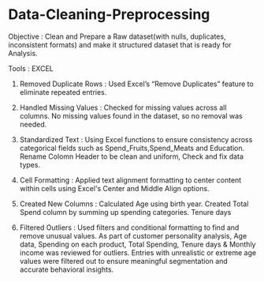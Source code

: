 # Data-Cleaning-Preprocessing
Objective : Clean and Prepare a Raw dataset(with nulls, duplicates, inconsistent formats) and make it structured dataset that is ready for Analysis.

Tools     : EXCEL

1. Removed Duplicate Rows :
   Used Excel’s “Remove Duplicates” feature to eliminate repeated entries.

2. Handled Missing Values :
   Checked for missing values across all columns.
   No missing values found in the dataset, so no removal was needed.

3. Standardized Text :  Using Excel functions to ensure consistency across categorical fields such as Spend_Fruits,Spend_Meats and Education.
   Rename Colomn Header to be clean and uniform, Check and fix data types. 
   
4. Cell Formatting :
   Applied text alignment formatting to center content within cells using Excel's Center and Middle Align options.
   
5. Created New Columns :
   Calculated Age using birth year.
   Created Total Spend column by summing up spending categories.
   Tenure days

6. Filtered Outliers :
   Used filters and conditional formatting to find and remove unusual values.
   As part of customer personality analysis, Age data, Spending  on each product, Total Spending, Tenure days & Monthly income was reviewed for outliers.
   Entries with unrealistic or extreme age values were filtered out to ensure meaningful segmentation and accurate behavioral insights.
